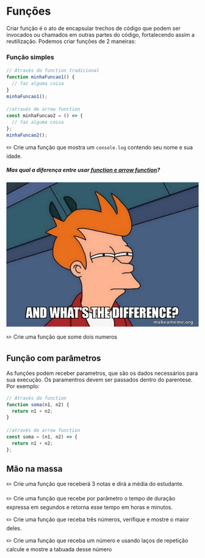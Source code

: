 # Funções

Criar função é o ato de encapsular trechos de código que podem ser invocados ou chamados em outras partes do código, fortalecendo assim a reutilização. Podemos criar funções de 2 maneiras:

### Função simples

```javascript
// Através do function tradicional
function minhaFuncao1() {
  // faz alguma coisa
}
minhaFuncao1();

//através de arrow function
const minhaFuncao2 = () => {
  // faz alguma coisa
};
minhaFuncao2();
```

✏️ Crie uma função que mostra um `console.log` contendo seu nome e sua idade.

##### Mas qual a diferença entre usar [function e arrow function](https://www.youtube.com/watch?v=S5Mn0qQzJ-0)?

![meme saying and what's the difference?](image.png)

✏️ Crie uma função que some dois numeros

## Função com parâmetros

As funções podem receber parametros, que são os dados necessários para sua execução. Os paramentros devem ser passados dentro do parentese. Por exemplo:

```javascript
// Através do function
function soma(n1, n2) {
  return n1 + n2;
}

//através de arrow function
const soma = (n1, n2) => {
  return n1 + n2;
};
```

## Mão na massa

✏️ Crie uma função que receberá 3 notas e dirá a média do estudante.

✏️ Crie uma função que recebe por parâmetro o tempo de duração expressa em segundos e retorna esse tempo em horas e minutos.

✏️ Crie uma função que receba três números, verifique e mostre o maior deles.

✏️ Crie uma função que receba um número e usando laços de repetição calcule e mostre a tabuada desse número
